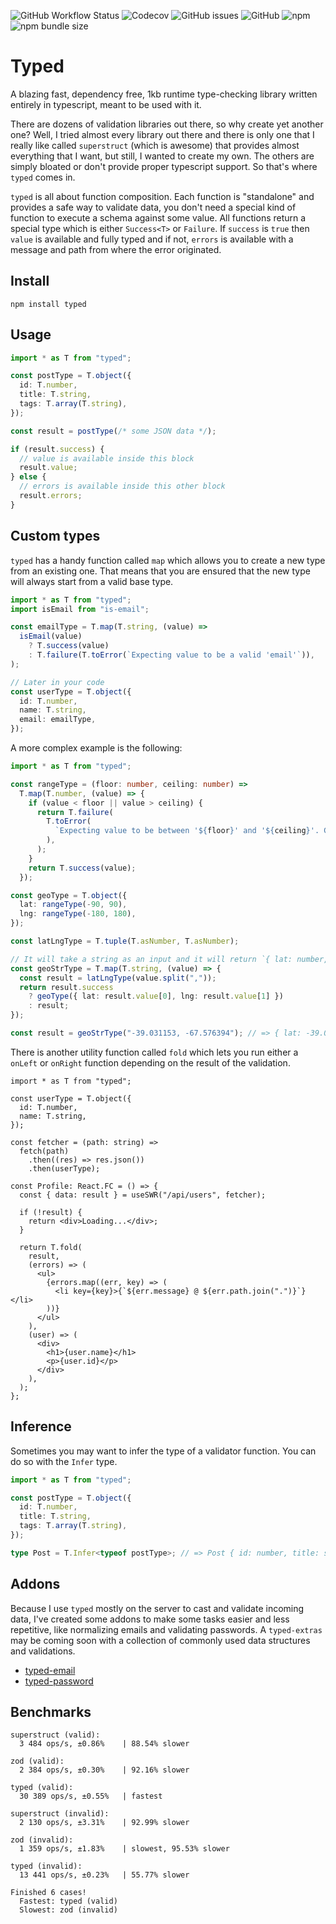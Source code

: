 ![GitHub Workflow Status](https://img.shields.io/github/workflow/status/brielov/typed/build-test)
![Codecov](https://img.shields.io/codecov/c/gh/brielov/typed)
![GitHub issues](https://img.shields.io/github/issues/brielov/typed)
![GitHub](https://img.shields.io/github/license/brielov/typed)
![npm](https://img.shields.io/npm/v/typed)
![npm bundle size](https://img.shields.io/bundlephobia/minzip/typed)

# Typed

A blazing fast, dependency free, 1kb runtime type-checking library written entirely in typescript, meant to be used with it.

There are dozens of validation libraries out there, so why create yet another one? Well, I tried almost every library out there and there is only one that I really like called `superstruct` (which is awesome) that provides almost everything that I want, but still, I wanted to create my own. The others are simply bloated or don't provide proper typescript support. So that's where `typed` comes in.

`typed` is all about function composition. Each function is "standalone" and provides a safe way to validate data, you don't need a special kind of function to execute a schema against some value. All functions return a special type which is either `Success<T>` or `Failure`. If `success` is `true` then `value` is available and fully typed and if not, `errors` is available with a message and path from where the error originated.

## Install

```
npm install typed
```

## Usage

```typescript
import * as T from "typed";

const postType = T.object({
  id: T.number,
  title: T.string,
  tags: T.array(T.string),
});

const result = postType(/* some JSON data */);

if (result.success) {
  // value is available inside this block
  result.value;
} else {
  // errors is available inside this other block
  result.errors;
}
```

## Custom types

`typed` has a handy function called `map` which allows you to create a new type from an existing one. That means that you are ensured that the new type will always start from a valid base type.

```typescript
import * as T from "typed";
import isEmail from "is-email";

const emailType = T.map(T.string, (value) =>
  isEmail(value)
    ? T.success(value)
    : T.failure(T.toError(`Expecting value to be a valid 'email'`)),
);

// Later in your code
const userType = T.object({
  id: T.number,
  name: T.string,
  email: emailType,
});
```

A more complex example is the following:

```typescript
import * as T from "typed";

const rangeType = (floor: number, ceiling: number) =>
  T.map(T.number, (value) => {
    if (value < floor || value > ceiling) {
      return T.failure(
        T.toError(
          `Expecting value to be between '${floor}' and '${ceiling}'. Got '${value}'`,
        ),
      );
    }
    return T.success(value);
  });

const geoType = T.object({
  lat: rangeType(-90, 90),
  lng: rangeType(-180, 180),
});

const latLngType = T.tuple(T.asNumber, T.asNumber);

// It will take a string as an input and it will return `{ lat: number, lng: number }` as an output.
const geoStrType = T.map(T.string, (value) => {
  const result = latLngType(value.split(","));
  return result.success
    ? geoType({ lat: result.value[0], lng: result.value[1] })
    : result;
});

const result = geoStrType("-39.031153, -67.576394"); // => { lat: -39.031153, lng: -67.576394 }
```

There is another utility function called `fold` which lets you run either a `onLeft` or `onRight` function depending on the result of the validation.

```tsx
import * as T from "typed";

const userType = T.object({
  id: T.number,
  name: T.string,
});

const fetcher = (path: string) =>
  fetch(path)
    .then((res) => res.json())
    .then(userType);

const Profile: React.FC = () => {
  const { data: result } = useSWR("/api/users", fetcher);

  if (!result) {
    return <div>Loading...</div>;
  }

  return T.fold(
    result,
    (errors) => (
      <ul>
        {errors.map((err, key) => (
          <li key={key}>{`${err.message} @ ${err.path.join(".")}`}</li>
        ))}
      </ul>
    ),
    (user) => (
      <div>
        <h1>{user.name}</h1>
        <p>{user.id}</p>
      </div>
    ),
  );
};
```

## Inference

Sometimes you may want to infer the type of a validator function. You can do so with the `Infer` type.

```typescript
import * as T from "typed";

const postType = T.object({
  id: T.number,
  title: T.string,
  tags: T.array(T.string),
});

type Post = T.Infer<typeof postType>; // => Post { id: number, title: string, tags: string[] }
```

## Addons

Because I use `typed` mostly on the server to cast and validate incoming data, I've created some addons to make some tasks easier and less repetitive, like normalizing emails and validating passwords. A `typed-extras` may be coming soon with a collection of commonly used data structures and validations.

- [typed-email](https://github.com/brielov/typed-email)
- [typed-password](https://github.com/brielov/typed-password)

## Benchmarks

```
superstruct (valid):
  3 484 ops/s, ±0.86%    | 88.54% slower

zod (valid):
  2 384 ops/s, ±0.30%    | 92.16% slower

typed (valid):
  30 389 ops/s, ±0.55%   | fastest

superstruct (invalid):
  2 130 ops/s, ±3.31%    | 92.99% slower

zod (invalid):
  1 359 ops/s, ±1.83%    | slowest, 95.53% slower

typed (invalid):
  13 441 ops/s, ±0.23%   | 55.77% slower

Finished 6 cases!
  Fastest: typed (valid)
  Slowest: zod (invalid)
```
